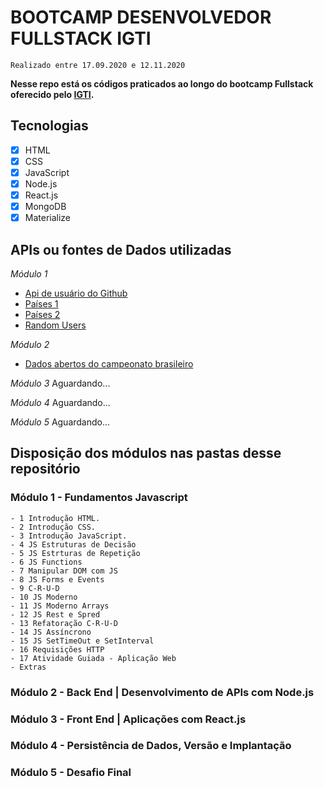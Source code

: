 # BOOTCAMP DESENVOLVEDOR FULLSTACK IGTI

`Realizado entre 17.09.2020 e 12.11.2020`

**Nesse repo está os códigos praticados ao longo do bootcamp Fullstack oferecido pelo [IGTI](https://www.igti.com.br/).**

## Tecnologias

- [X] HTML
- [X] CSS
- [X] JavaScript
- [X] Node.js
- [X] React.js
- [X] MongoDB
- [X] Materialize

## APIs ou fontes de Dados utilizadas

*Módulo 1*

- [Api de usuário do Github](https://api.github.com/users/Lenonnn)
- [Países 1](https://my-json-server.typicode.com/rrgomide/json-countries/countries)
- [Países 2](https://restcountries.eu/rest/v2/all)
- [Random Users](https://randomuser.me/api/?seed=javascript&results=100&nat=BR&noinfo)

*Módulo 2*

- [Dados abertos do campeonato brasileiro](https://github.com/geovannyAvelar/Dados-Abertos-Campeonato-Brasileiro)

*Módulo 3*
Aguardando...

*Módulo 4*
Aguardando...

*Módulo 5*
Aguardando...




## Disposição dos módulos nas pastas desse repositório

### Módulo 1 - Fundamentos Javascript
    - 1 Introdução HTML.
    - 2 Introdução CSS.
    - 3 Introdução JavaScript.
    - 4 JS Estruturas de Decisão
    - 5 JS Estrturas de Repetição
    - 6 JS Functions
    - 7 Manipular DOM com JS
    - 8 JS Forms e Events
    - 9 C-R-U-D
    - 10 JS Moderno
    - 11 JS Moderno Arrays
    - 12 JS Rest e Spred
    - 13 Refatoração C-R-U-D
    - 14 JS Assíncrono
    - 15 JS SetTimeOut e SetInterval
    - 16 Requisições HTTP
    - 17 Atividade Guiada - Aplicação Web
    - Extras

### Módulo 2 - Back End | Desenvolvimento de APIs com Node.js
### Módulo 3 - Front End | Aplicações com React.js
### Módulo 4 - Persistência de Dados, Versão e Implantação
### Módulo 5 - Desafio Final 
